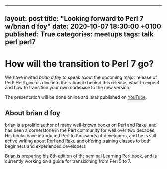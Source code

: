---
layout: post
title: "Looking forward to Perl 7 w/brian d foy"
date: 2020-10-07 18:30:00 +0100
published: True
categories: meetups
tags: talk perl perl7
--

# How will the transition to Perl 7 go?

We have invited _brian d foy_ to speak about the upcoming major release
of Perl! He'll give us dive into the rationale behind this release, what
to expect and how to transition your own codebase to the new version.

The presentation will be done online and later published on [YouTube](https://www.youtube.com/channel/UCqMg7ia28fvx6iN08QR_-ig/videos).


## About brian d foy

brian is a prolific author of many well-known books on Perl and Raku, and
has been a cornerstone in the Perl community for well over two decades.
His books have introduced Perl to thousands of developers, and he is still
active writing about Perl and Raku and offering training classes to both
beginners and experienced developers.

Brian is preparing his 8th edition of the seminal Learning Perl book, and
is currently working on a guide for transitioning from Perl 5 to 7.
